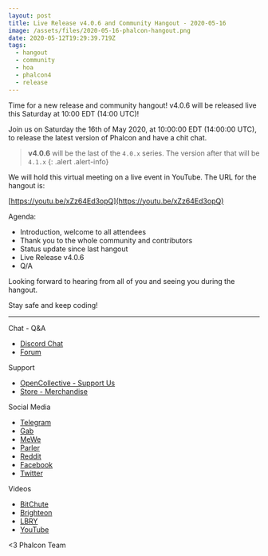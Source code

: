 ```yaml
---
layout: post
title: Live Release v4.0.6 and Community Hangout - 2020-05-16
image: /assets/files/2020-05-16-phalcon-hangout.png
date: 2020-05-12T19:29:39.719Z
tags:
  - hangout
  - community
  - hoa
  - phalcon4
  - release
---
```

Time for a new release and community hangout! v4.0.6 will be released live this Saturday at 10:00 EDT (14:00 UTC)!
<!--more-->
Join us on Saturday the 16th of May 2020, at 10:00:00 EDT (14:00:00 UTC), to release the latest version of Phalcon and have a chit chat. 

> **v4.0.6** will be the last of the `4.0.x` series. The version after that will be `4.1.x`
{: .alert .alert-info}

We will hold this virtual meeting on a live event in YouTube. The URL for the hangout is: 

[https://youtu.be/xZz64Ed3opQ](https://youtu.be/xZz64Ed3opQ)

Agenda:
- Introduction, welcome to all attendees
- Thank you to the whole community and contributors
- Status update since last hangout
- Live Release v4.0.6
- Q/A

Looking forward to hearing from all of you and seeing you during the hangout. 

Stay safe and keep coding!

<hr>

Chat - Q&A

* [Discord Chat](https://phalcon.io/discord)
* [Forum](https://phalcon.link/forum)

Support

* [OpenCollective - Support Us](https://phalcon.io/fund)
* [Store - Merchandise](https://phalcon.io/store)

Social Media

* [Telegram](https://phalcon.io/telegram)
* [Gab](https://phalcon.io/gab)
* [MeWe](https://phalcon.io/mewe)
* [Parler](https://phalcon.io/parler)
* [Reddit](https://phalcon.io/reddit)
* [Facebook](https://phalcon.io/fb)
* [Twitter](https://phalcon.io/t)

Videos

* [BitChute](https://phalcon.io/bitchute)
* [Brighteon](https://phalcon.io/brighteon)
* [LBRY](https://phalcon.io/lbry)
* [YouTube](https://phalcon.io/youtube)

<3 Phalcon Team
